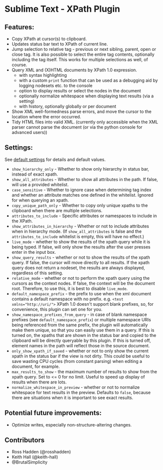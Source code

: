 Sublime Text - XPath Plugin
============

## Features:

- Copy XPath at cursor(s) to clipboard.
- Updates status bar text to XPath of current line.
- Jump selection to relative tag - previous or next sibling, parent, open or close tag. It is also possible to select the entire tag contents, optionally including the tag itself.  This works for multiple selections as well, of course.
- Query XML and (X)HTML documents by XPath 1.0 expression.
  - with syntax highlighting
  - with a custom `print` function that can be used as a debugging aid by logging nodesets etc. to the console
  - option to display results or select the nodes in the document
  - optionally normalize whitespace when displaying text results (via a setting)
  - with history, optionally globally or per document
- Show XML well-formedness parse errors, and move the cursor to the location where the error occurred.
- Tidy HTML files into valid XML. (currently only accessible when the XML parser cannot parse the document (or via the python console for advanced users))

## Settings:

See [default settings](https://github.com/rosshadden/sublime-xpath/blob/master/xpath.sublime-settings) for details and default values.

- `show_hierarchy_only` - Whether to show only hierarchy in status bar, instead of exact xpath.
- `show_all_attributes` - Whether to show all attributes in the path.  If false, will use a provided whitelist.
- `case_sensitive` - Whether to ignore case when determining tag index and whether an attribute matches one defined in the whitelist.  Ignored for when querying an xpath.
- `copy_unique_path_only` - Whether to copy only unique xpaths to the clipboard when there are multiple selections.
- `attributes_to_include` - Specific attributes or namespaces to include in the XPath.
- `show_attributes_in_hierarchy` - Whether or not to include attributes when in hierarchy mode. (If `show_all_attributes` is false and the `attributes_to_include` whitelist is empty, this will have no effect.)
- `live_mode` - whether to show the results of the xpath query while it is being typed. If false, will only show the results after the user presses enter in the input box.
- `show_query_results` - whether or not to show the results of the xpath query. If false, the cursor will move directly to all results.  If the xpath query does not return a nodeset, the results are always displayed, regardless of this setting.
- `relative_mode` - whether or not to perform the xpath query using the cursors as the context nodes. If false, the context will be the document root.  Therefore, to use this, it is best to disable `live_mode`.
- `default_namespace_prefix` - the prefix to use when the xml document contains a default namespace with no prefix. e.g. `<test xmlns="http://uri/">` XPath 1.0 doesn't support blank prefixes, so, for convenience, this plugin can set one for you.
- `show_namespace_prefixes_from_query` - in case of blank namespace prefixes (see `default_namespace_prefix`) or multiple namespace URIs being referenced from the same prefix, the plugin will automatically make them unique, so that you can easily use them in a query.  If this is turned on, the xpaths that are shown in the status bar and copied to the clipboard will be directly queryable by this plugin. If this is turned off, element names in the path will reflect those in the source document.
- `only_show_xpath_if_saved` - whether or not to only show the current xpath in the status bar if the view is not dirty. This could be useful to save wasting CPU cycles (from constant parsing) when editing a document, for example.
- `max_results_to_show` - the maximum number of results to show from the xpath query.  Set to <= 0 for no limit.  Useful to speed up display of results when there are lots.
- `normalize_whitespace_in_preview` - whether or not to normalize whitespace for text results in the preview.  Defaults to `false`, because there are situations when it is important to see exact results.

## Potential future improvements:

- Optimize writes, especially non-structure-altering changes.

## Contributors

- Ross Hadden (@rosshadden)
- Keith Hall (@keith-hall)
- @BrutalSimplicity
